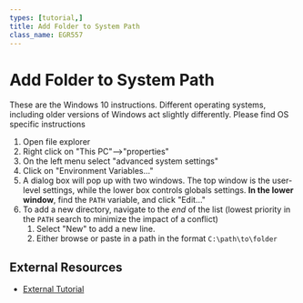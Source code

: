```yaml
---
types: [tutorial,] 
title: Add Folder to System Path
class_name: EGR557
---
```


# Add Folder to System Path

These are the Windows 10 instructions.  Different operating systems, including older versions of Windows act slightly differently.  Please find OS specific instructions

1. Open file explorer
1. Right click on "This PC"-->"properties"
1. On the left menu select "advanced system settings"
1. Click on "Environment Variables..."
1. A dialog box will pop up with two windows.  The top window is the user-level settings, while the lower box controls globals settings.  **In the lower window**, find the ```PATH``` variable, and click "Edit..."
1. To add a new directory, navigate to the *end* of the list (lowest priority in the ```PATH``` search to minimize the impact of a conflict)
    1. Select "New" to add a new line.
    1. Either browse or paste in a path in the format ```C:\path\to\folder``` 

## External Resources

* [External Tutorial](https://www.howtogeek.com/118594/how-to-edit-your-system-path-for-easy-command-line-access/)